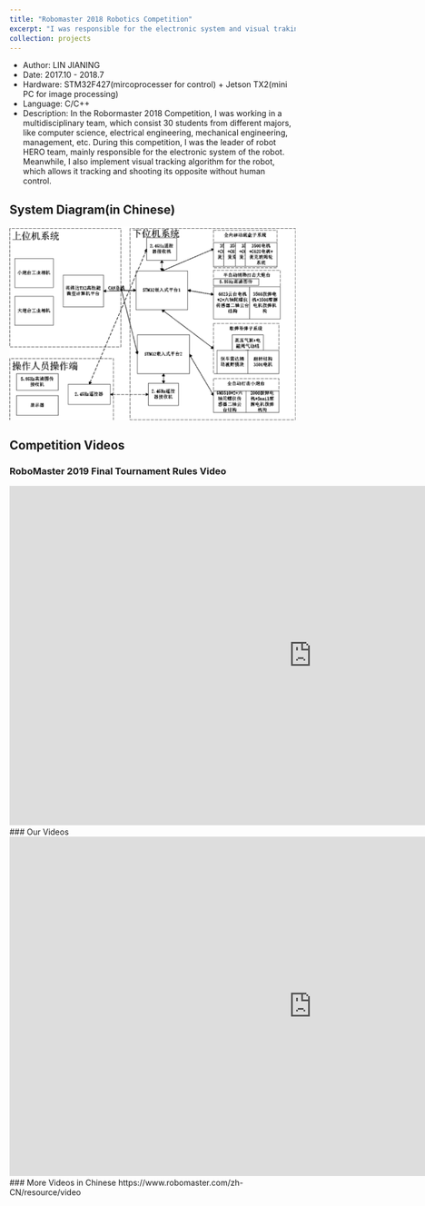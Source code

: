 ```yaml
---
title: "Robomaster 2018 Robotics Competition"
excerpt: "I was responsible for the electronic system and visual traking system of a robot named HERO, which is showed below.<br/><img src='/images/projects-2/hero2.gif' width='600'>"
collection: projects
---
```


- Author: LIN JIANING
- Date: 2017.10 - 2018.7
- Hardware: STM32F427(mircoprocesser for control) + Jetson TX2(mini PC for image processing)
- Language: C/C++
- Description: In the Robormaster 2018 Competition, I was working in a multidisciplinary team, which consist 30 students from different majors, like computer science, electrical engineering, mechanical engineering, management, etc. During this competition, I was the leader of robot HERO team, mainly responsible for the electronic system of the robot. Meanwhile, I also implement visual tracking algorithm for the robot, which allows it tracking and shooting its opposite without human control.

## System Diagram(in Chinese)

<img src='/images/projects-2/system.png' width='600'>

## Competition Videos
### RoboMaster 2019 Final Tournament Rules Video
<iframe width="1063" height="598" src="https://www.youtube.com/embed/8un8FP0ZSPs" frameborder="0" allow="accelerometer; autoplay; encrypted-media; gyroscope; picture-in-picture" allowfullscreen></iframe>
### Our Videos
<iframe width="1063" height="598" src="https://cn-videos.dji.net/video_trans/eeeed3ea889c4bdeb8ab1823983cb02c/1080.mp4" frameborder="0" allow="accelerometer; autoplay; encrypted-media; gyroscope; picture-in-picture" allowfullscreen></iframe>
### More Videos in Chinese
https://www.robomaster.com/zh-CN/resource/video